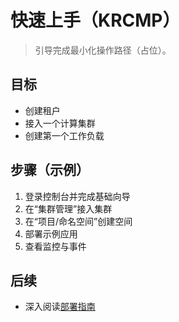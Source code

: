 # 快速上手（KRCMP）

> 引导完成最小化操作路径（占位）。

## 目标
- 创建租户
- 接入一个计算集群
- 创建第一个工作负载

## 步骤（示例）
1. 登录控制台并完成基础向导
2. 在“集群管理”接入集群
3. 在“项目/命名空间”创建空间
4. 部署示例应用
5. 查看监控与事件

## 后续
- 深入阅读[部署指南](./deployment.md)
